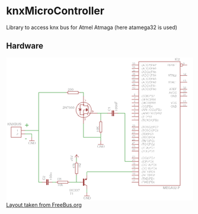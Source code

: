 # knxMicroController
Library to access knx bus for Atmel Atmaga (here atamega32 is used)

## Hardware
![Layout](/hardware/knxLayout.png)
[Layout taken from FreeBus.org](https://freebus.org/system/files/01_bits_und_bytes.pdf)
